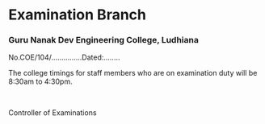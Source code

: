 # Examination Branch
### Guru Nanak Dev Engineering College, Ludhiana

No.COE/104/...............Dated:........

The college timings for staff members who are on examination duty will be 8:30am to 4:30pm.


</br>

Controller of Examinations
